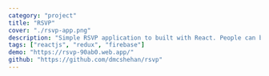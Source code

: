 ```yaml
---
category: "project"
title: "RSVP"
cover: "./rsvp-app.png"
description: "Simple RSVP application to built with React. People can be added into the a list and their status can be marked (Confirmed or Unconfirmed)."
tags: ["reactjs", "redux", "firebase"]
demo: "https://rsvp-90ab0.web.app/"
github: "https://github.com/dmcshehan/rsvp"
---
```

